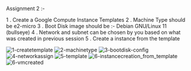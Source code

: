 Assignment 2 :- 
 
1 . Create a Google Compute Instance Templates 
2 . Machine Type should be e2-micro
3 . Boot Disk image should be :-  Debian GNU/Linux 11 (bullseye)
4 . Network and subnet can be chosen by you based on what was created in previous session
5 . Create a instance from the template


![1-createtemplate](https://user-images.githubusercontent.com/26878098/226101211-2c0f7ca4-9030-47f7-adde-099401465661.jpg)
![2-machinetype](https://user-images.githubusercontent.com/26878098/226101203-320ea441-42fe-483a-9511-4ac5e4c28b26.jpg)
![3-bootdisk-config](https://user-images.githubusercontent.com/26878098/226101206-10e74f22-4ac6-4f8d-a893-70063e73fefb.jpg)
![4-networkassign](https://user-images.githubusercontent.com/26878098/226101207-f4715902-5e3e-4461-871d-6df1ed4022f5.jpg)
![5-template](https://user-images.githubusercontent.com/26878098/226101208-64337296-3612-4a55-85ea-af57501391df.jpg)
![6-instancecreation_from_template](https://user-images.githubusercontent.com/26878098/226101209-5d44d9f3-9448-4c1b-b13e-f8462fb48108.jpg)
![6-vmcreated](https://user-images.githubusercontent.com/26878098/226101210-1d5638d0-04a5-4789-9ee2-a31a02f57184.jpg)
